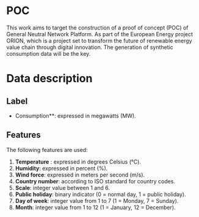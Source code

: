# POC
This work aims to target the construction of a proof of concept (POC) of General Neutral Network Platform. As part of the European Energy project ORION, which is a project set to transform the future of renewable energy value chain through digital innovation. The generation of synthetic consumption data will be the key. 

# Data description

## Label
- Consumption**: expressed in megawatts (MW).

## Features
The following features are used: 

1. **Temperature** : expressed in degrees Celsius (°C).  
2. **Humidity**: expressed in percent (%).  
3. **Wind force**: expressed in meters per second (m/s).  
4. **Country number**: according to ISO standard for country codes.  
5. **Scale**: integer value between 1 and 6.  
6. **Public holiday**: binary indicator (0 = normal day, 1 = public holiday).  
7. **Day of week**: integer value from 1 to 7 (1 = Monday, 7 = Sunday).  
8. **Month**: integer value from 1 to 12 (1 = January, 12 = December).  


